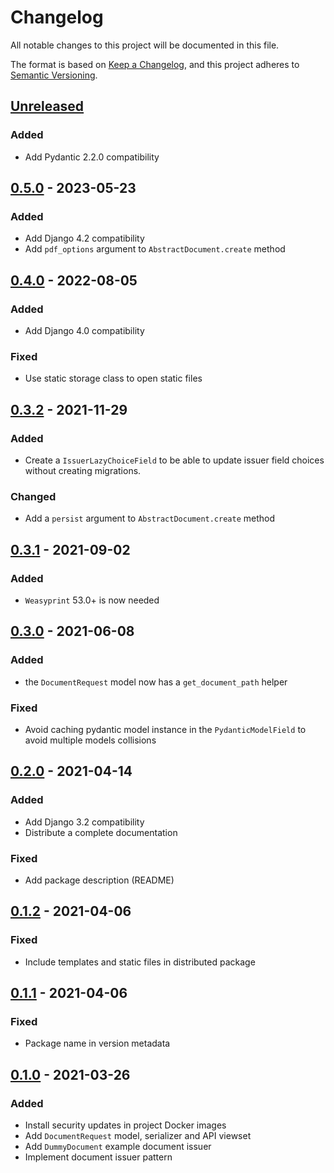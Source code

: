# Changelog

All notable changes to this project will be documented in this file.

The format is based on [Keep a
Changelog](https://keepachangelog.com/en/1.0.0/), and this project adheres to
[Semantic Versioning](https://semver.org/spec/v2.0.0.html).

## [Unreleased]

### Added

- Add Pydantic 2.2.0 compatibility

## [0.5.0] - 2023-05-23

### Added

- Add Django 4.2 compatibility
- Add `pdf_options` argument to `AbstractDocument.create` method

## [0.4.0] - 2022-08-05

### Added

- Add Django 4.0 compatibility

### Fixed

- Use static storage class to open static files

## [0.3.2] - 2021-11-29

### Added

- Create a `IssuerLazyChoiceField` to be able to update issuer field choices
  without creating migrations.

### Changed

- Add a `persist` argument to `AbstractDocument.create` method

## [0.3.1] - 2021-09-02

### Added

- `Weasyprint` 53.0+ is now needed

## [0.3.0] - 2021-06-08

### Added

- the `DocumentRequest` model now has a `get_document_path` helper

### Fixed

- Avoid caching pydantic model instance in the `PydanticModelField` to avoid
  multiple models collisions

## [0.2.0] - 2021-04-14

### Added

- Add Django 3.2 compatibility
- Distribute a complete documentation

### Fixed

- Add package description (README)

## [0.1.2] - 2021-04-06

### Fixed

- Include templates and static files in distributed package

## [0.1.1] - 2021-04-06

### Fixed

- Package name in version metadata

## [0.1.0] - 2021-03-26

### Added

- Install security updates in project Docker images
- Add `DocumentRequest` model, serializer and API viewset
- Add `DummyDocument` example document issuer
- Implement document issuer pattern

[unreleased]: https://github.com/openfun/marion/compare/v0.5.0...master
[0.5.0]: https://github.com/openfun/marion/compare/v0.4.0...0.5.0
[0.4.0]: https://github.com/openfun/marion/compare/v0.3.2...0.4.0
[0.3.2]: https://github.com/openfun/marion/compare/v0.3.1...v0.3.2
[0.3.1]: https://github.com/openfun/marion/compare/v0.3.0...v0.3.1
[0.3.0]: https://github.com/openfun/marion/compare/v0.2.0...v0.3.0
[0.2.0]: https://github.com/openfun/marion/compare/v0.1.2...v0.2.0
[0.1.2]: https://github.com/openfun/marion/compare/v0.1.1...v0.1.2
[0.1.1]: https://github.com/openfun/marion/compare/v0.1.0...v0.1.1
[0.1.0]: https://github.com/openfun/marion/compare/ebaa308...v0.1.0
